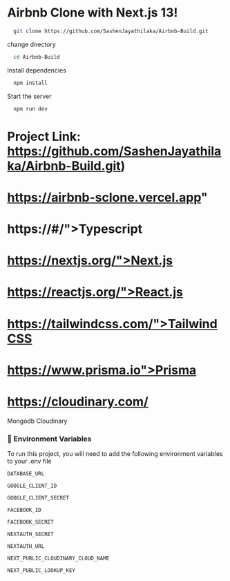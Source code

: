   
# Airbnb Clone with Next.js 13!
  
```bash
  git clone https://github.com/SashenJayathilaka/Airbnb-Build.git
```

change directory

```bash
  cd Airbnb-Build
```

Install dependencies

```bash
  npm install
```

Start the server

```bash
  npm run dev
```


# Project Link: https://github.com/SashenJayathilaka/Airbnb-Build.git)

# https://airbnb-sclone.vercel.app"


# https://#/">Typescript
# https://nextjs.org/">Next.js
# https://reactjs.org/">React.js
# https://tailwindcss.com/">TailwindCSS
# https://www.prisma.io">Prisma
# https://cloudinary.com/
 

Mongodb
Cloudinary
 
<!-- Env Variables -->

### :key: Environment Variables

To run this project, you will need to add the following environment variables to your .env file

`DATABASE_URL`

`GOOGLE_CLIENT_ID`

`GOOGLE_CLIENT_SECRET`

`FACEBOOK_ID`

`FACEBOOK_SECRET`

`NEXTAUTH_SECRET`

`NEXTAUTH_URL`

`NEXT_PUBLIC_CLOUDINARY_CLOUD_NAME`

`NEXT_PUBLIC_LOOKUP_KEY`






